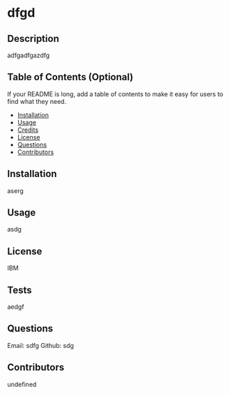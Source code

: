 # dfgd 
## Description
adfgadfgazdfg


## Table of Contents (Optional)
If your README is long, add a table of contents to make it easy for users to find what they need.
- [Installation](#installation)
- [Usage](#usage)
- [Credits](#credits)
- [License](#license)
- [Questions](#questions)
- [Contributors](#contributors)
## Installation
aserg
## Usage
asdg
## License
IBM
## Tests
aedgf
## Questions
Email: sdfg
Github: sdg
## Contributors
undefined

